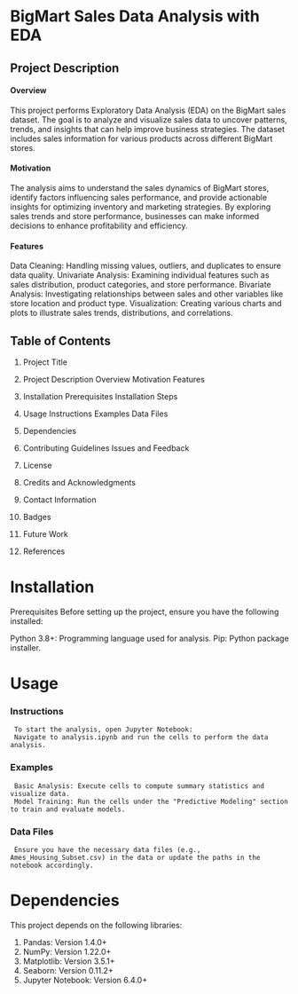 # BigMart Sales Data Analysis with EDA

## Project Description
   #### Overview
   This project performs Exploratory Data Analysis (EDA) on the BigMart sales dataset. The goal is to analyze and visualize sales data to uncover patterns, trends, and insights that can help improve business strategies. The dataset includes sales information for various products across different BigMart stores.

  #### Motivation
The analysis aims to understand the sales dynamics of BigMart stores, identify factors influencing sales performance, and provide actionable insights for optimizing inventory and marketing strategies. By exploring sales trends and store performance, businesses can make informed decisions to enhance profitability and efficiency.

 #### Features
Data Cleaning: Handling missing values, outliers, and duplicates to ensure data quality.
Univariate Analysis: Examining individual features such as sales distribution, product categories, and store performance.
Bivariate Analysis: Investigating relationships between sales and other variables like store location and product type.
Visualization: Creating various charts and plots to illustrate sales trends, distributions, and correlations.

## Table of Contents
1. Project Title
2. Project Description Overview Motivation Features
3. Installation
   Prerequisites
   Installation Steps
    
4. Usage
   Instructions
   Examples
   Data Files
5. Dependencies
6. Contributing
   Guidelines
   Issues and Feedback
7. License
8. Credits and Acknowledgments
9. Contact Information
10. Badges
11. Future Work
12. References

# Installation
Prerequisites
Before setting up the project, ensure you have the following installed:

Python 3.8+: Programming language used for analysis.
Pip: Python package installer.
   
# Usage
  ### Instructions
     To start the analysis, open Jupyter Notebook:
     Navigate to analysis.ipynb and run the cells to perform the data analysis.

  ### Examples
     Basic Analysis: Execute cells to compute summary statistics and visualize data.
     Model Training: Run the cells under the "Predictive Modeling" section to train and evaluate models.
  ### Data Files
     Ensure you have the necessary data files (e.g., Ames_Housing_Subset.csv) in the data or update the paths in the notebook accordingly.

# Dependencies 
This project depends on the following libraries:

1. Pandas: Version 1.4.0+
2. NumPy: Version 1.22.0+
3. Matplotlib: Version 3.5.1+
4. Seaborn: Version 0.11.2+
5. Jupyter Notebook: Version 6.4.0+

